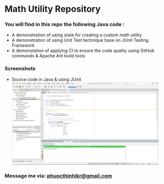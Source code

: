 # Math Utility Repository 

### You will find in this repo the following Java code :
* A demonstration of using state for creating a custom math utility
* A demonstration of using Unit Test technique base on JUnit Testing Framework
* A demonstation of applying CI to ensure the code quality using GitHub commands & Apache Ant build tools

### Screenshots
* Source code in Java & using JUnit
![source code with JUnit](https://github.com/peateaVN/mathutil-ant-se1615/blob/main/screenshot/ant-junit.png)

### Message me via: phuocthinhlkr@gmail.com